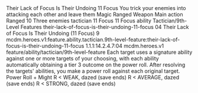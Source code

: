<ability>
  <name>Their Lack of Focus Is Their Undoing</name>
  <cost>11 Focus</cost>
  <flavor>You trick your enemies into attacking each other and leave them</flavor>
  <keywords>
    <keyword>Magic</keyword>
    <keyword>Ranged</keyword>
    <keyword>Weapon</keyword>
  </keywords>
  <type>Main action</type>
  <distance>Ranged 10</distance>
  <target>Three enemies</target>
  <metadata>
    <class>tactician</class>
    <cost>11 Focus</cost>
    <cost_amount>11</cost_amount>
    <cost_resource>Focus</cost_resource>
    <feature_type>ability</feature_type>
    <file_dpath>Tactician/9th-Level Features</file_dpath>
    <item_id>their-lack-of-focus-is-their-undoing-11-focus</item_id>
    <item_index>04</item_index>
    <item_name>Their Lack of Focus Is Their Undoing (11 Focus)</item_name>
    <level>9</level>
    <scc>mcdm.heroes.v1:feature.ability.tactician.9th-level-feature:their-lack-of-focus-is-their-undoing-11-focus</scc>
    <scdc>1.1.1:14.2.4.7:04</scdc>
    <source>mcdm.heroes.v1</source>
    <type>feature/ability/tactician/9th-level-feature</type>
  </metadata>
  <effects>
    <effect type="mundane">Each target uses a signature ability against one or more targets of your choosing, with each ability automatically obtaining a tier 3 outcome on the power roll. After resolving the targets&apos; abilities, you make a power roll against each original target.</effect>
    <effect type="roll">
      <roll>Power Roll + Might</roll>
      <t1>R &lt; WEAK, dazed (save ends)</t1>
      <t2>R &lt; AVERAGE, dazed (save ends)</t2>
      <t3>R &lt; STRONG, dazed (save ends)</t3>
    </effect>
  </effects>
</ability>
